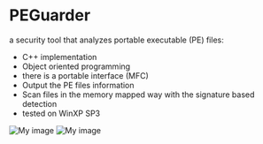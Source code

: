PEGuarder
=========

a security tool that analyzes portable executable (PE) files:
* C++ implementation
* Object oriented programming
* there is a portable interface (MFC)
* Output the PE files information
* Scan files in the memory mapped way with the signature based detection
* tested on WinXP SP3

![My image](https://raw.github.com/jsc0218/PEGuarder/master/images/1.png)
![My image](https://raw.github.com/jsc0218/PEGuarder/master/images/2.png)
